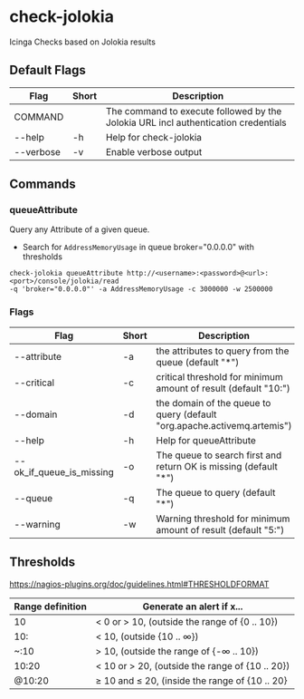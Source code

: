 # check-jolokia
Icinga Checks based on Jolokia results

## Default Flags



| Flag | Short | Description |
| --- | --- | --- |
| COMMAND |  | The command to execute followed by the Jolokia URL incl authentication credentials |
| --help | -h | Help for check-jolokia |
| --verbose | -v | Enable verbose output |

## Commands

### queueAttribute

Query any Attribute of a given queue.

- Search for `AddressMemoryUsage` in queue broker="0.0.0.0" with thresholds
```
check-jolokia queueAttribute http://<username>:<password>@<url>:<port>/console/jolokia/read
-q 'broker="0.0.0.0"' -a AddressMemoryUsage -c 3000000 -w 2500000
```

### Flags

| Flag | Short | Description |
|--- |--- |--- |
| --attribute | -a | the attributes to query from the queue (default "*") |
| --critical | -c | critical threshold for minimum amount of result (default "10:") |
| --domain | -d | the domain of the queue to query (default "org.apache.activemq.artemis") |
| --help | -h | Help for queueAttribute |
| --ok_if_queue_is_missing | -o | The queue to search first and return OK is missing (default "*") |
| --queue | -q | The queue to query (default "*") |
| --warning | -w | Warning threshold for minimum amount of result (default "5:") |


## Thresholds

<https://nagios-plugins.org/doc/guidelines.html#THRESHOLDFORMAT>

| Range definition |	Generate an alert if x... |
|--- |--- |
| 10 | < 0 or > 10, (outside the range of {0 .. 10}) |
| 10: | < 10, (outside {10 .. ∞}) |
| ~:10 | > 10, (outside the range of {-∞ .. 10}) |
| 10:20 | < 10 or > 20, (outside the range of {10 .. 20}) |
| @10:20 | ≥ 10 and ≤ 20, (inside the range of {10 .. 20} |